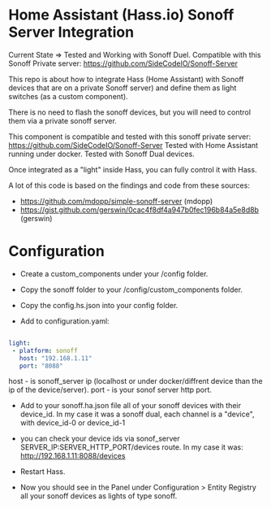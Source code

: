 # Home Assistant (Hass.io) Sonoff Server Integration

Current State => Tested and Working with Sonoff Duel.
Compatible with this Sonoff Private server: https://github.com/SideCodeIO/Sonoff-Server

This repo is about how to integrate Hass (Home Assistant) with Sonoff devices that are on a private Sonoff server) and define them as light switches (as a custom component).

There is no need to flash the sonoff devices, but you will need to control them via a private sonoff server.

This component is compatible and tested with this sonoff private server:
https://github.com/SideCodeIO/Sonoff-Server
Tested with Home Assistant running under docker.
Tested with Sonoff Dual devices.

Once integrated as a "light" inside Hass, you can fully control it with Hass.


A lot of this code is based on the findings and code from these sources:
* https://github.com/mdopp/simple-sonoff-server (mdopp)
* https://gist.github.com/gerswin/0cac4f8df4a947b0fec196b84a5e8d8b (gerswin)





# Configuration
- Create a custom_components under your /config folder.
- Copy the sonoff folder to your /config/custom_components folder.
- Copy the config.hs.json into your config folder.

- Add to configuration.yaml:
```yaml

light:
 - platform: sonoff
   host: "192.168.1.11"
   port: "8088"

``` 
host - is sonoff_server ip (localhost or under docker/diffrent device than the ip of the device/server).
port - is your sonof server http port.


- Add to your sonoff.ha.json file all of your sonoff devices with their device_id. 
  In my case it was a sonoff dual, each channel is a "device", with device_id-0 or device_id-1

 - you can check your device ids via sonof_server SERVER_IP:SERVER_HTTP_PORT/devices route. 
   In my case it was: http://192.168.1.11:8088/devices

- Restart Hass.

- Now you should see in the Panel under Configuration > Entity Registry
all your sonoff devices as lights of type sonoff.

